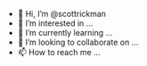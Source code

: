 - 👋 Hi, I’m @scottrickman
- 👀 I’m interested in ...
- 🌱 I’m currently learning ...
- 💞️ I’m looking to collaborate on ...
- 📫 How to reach me ...

<!---
scottrickman/scottrickman is a ✨ special ✨ repository because its `README.md` (this file) appears on your GitHub profile.
You can click the Preview link to take a look at your changes.
--->
